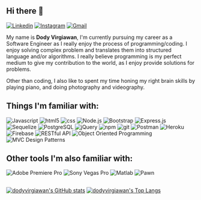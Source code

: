 ## Hi there 👋

[![Linkedin](https://img.shields.io/badge/-LinkedIn-blue?style=flat&logo=Linkedin&logoColor=white)](https://www.linkedin.com/in/dodyvirgiawan/)
[![Instagram](https://img.shields.io/badge/-Instagram-c13584?style=flat&labelColor=c13584&logo=instagram&logoColor=white)](https://www.instagram.com/dodyvirgiawan)
[![Gmail](https://img.shields.io/badge/-Gmail-c14438?style=flat&logo=Gmail&logoColor=white)](mailto:dody.virgiawan97@gmail.com)

My name is **Dody Virgiawan**, I'm currently pursuing my career as a Software Engineer as I really enjoy the process of programming/coding. I enjoy solving complex problem and translates them into structured language and/or algorithms. I really believe programming is my perfect medium to give my contribution to the world, as I enjoy provide solutions for problems.

Other than coding, I also like to spent my time honing my right brain skills by playing piano, and doing photography and videography.

## Things I'm familiar with:
<p>
  <img alt="Javascript" src="https://img.shields.io/badge/-Javascript-efd81d?style=flat-square&logo=Javascript&logoColor=black" />
  <img alt="html5" src="https://img.shields.io/badge/-HTML-E34F26?style=flat-square&logo=html5&logoColor=white" />
  <img alt="css" src="https://img.shields.io/badge/-CSS-254bdd?style=flat-square&logo=css3&logoColor=white" />
  <img alt="Node.js" src="https://img.shields.io/badge/-Node.js-43853d?style=flat-square&logo=Node.js&logoColor=white" />
  <img alt="Bootstrap" src="https://img.shields.io/badge/-Bootstrap-7710f1?style=flat-square&logo=Bootstrap&logoColor=white" />
  <img alt="Express.js" src="https://img.shields.io/badge/-Express.js-ffffff?style=flat-square&logo=Express&logoColor=black" />
  <img alt="Sequelize" src="https://img.shields.io/badge/-Sequelize-03afef?style=flat-square&logo=Sequelize&logoColor=white" />
  <img alt="PostgreSQL" src="https://img.shields.io/badge/-PostgreSQL-336791?style=flat-square&logo=PostgreSQL&logoColor=white" />
  <img alt="jQuery" src="https://img.shields.io/badge/-jQuery-0865a6?style=flat-square&logo=jQuery&logoColor=white" />
  <img alt="npm" src="https://img.shields.io/badge/-NPM-CB3837?style=flat-square&logo=npm&logoColor=white" />
  <img alt="git" src="https://img.shields.io/badge/-Git-F05032?style=flat-square&logo=git&logoColor=white" />
  <img alt="Postman" src="https://img.shields.io/badge/-Postman-f76935?style=flat-square&logo=postman&logoColor=white" />
  <img alt="Heroku" src="https://img.shields.io/badge/-Heroku-430098?style=flat-square&logo=heroku&logoColor=white" />
  <img alt="Firebase" src="https://img.shields.io/badge/-Firebase-ffcb2b?style=flat-square&logo=firebase&logoColor=black" />
  <img alt="RESTful API" src="https://img.shields.io/badge/-RESTful API-212529?style=flat-square&logo=rest&logoColor=white" />
  <img alt="Object Oriented Programming" src="https://img.shields.io/badge/-Object Oriented Programming-212529?style=flat-square&logo=OOP&logoColor=white" />
  <img alt="MVC Design Patterns" src="https://img.shields.io/badge/-MVC Design Patterns-212529?style=flat-square&logo=MVC&logoColor=white" />
</p>

## Other tools I'm also familiar with:
<p>
  <img alt="Adobe Premiere Pro" src="https://img.shields.io/badge/-Adobe Premiere Pro-e373f7?style=flat-square&logo=adobepremierepro&logoColor=black" />
  <img alt="Sony Vegas Pro" src="https://img.shields.io/badge/-Vegas Pro-1090c9?style=flat-square&logo=vegaspro&logoColor=black" />
  <img alt="Matlab" src="https://img.shields.io/badge/-MATLAB-f67e10?style=flat-square&logo=matlab&logoColor=white" />
  <img alt="Pawn" src="https://img.shields.io/badge/-PAWN Language-c59d70?style=flat-square&logo=pawn&logoColor=black" />
</p>

##
[![dodyvirgiawan's GitHub stats](https://github-readme-stats.vercel.app/api?username=dodyvirgiawan&theme=dark&count_private=true&hide=contribs)](https://github.com/anuraghazra/github-readme-stats)
[![dodyvirgiawan's Top Langs](https://github-readme-stats.vercel.app/api/top-langs/?username=dodyvirgiawan&theme=dark&hide=Jupyter&layout=compact)](https://github.com/anuraghazra/github-readme-stats)
